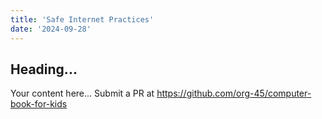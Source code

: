 ```yaml
---
title: 'Safe Internet Practices'
date: '2024-09-28'
---
```


## Heading...
Your content here...
Submit a PR at https://github.com/org-45/computer-book-for-kids
